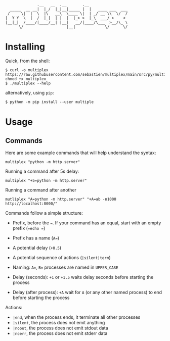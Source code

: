 ```
              .__   __  .__       .__
  _____  __ __|  |_/  |_|__|_____ |  |   ____ ___  ___
 /     \|  |  \  |\   __\  \____ \|  | _/ __ \\  \/  /
|  Y Y  \  |  /  |_|  | |  |  |_> >  |_\  ___/ >    <
|__|_|  /____/|____/__| |__|   __/|____/\___  >__/\_ \
      \/                   |__|             \/      \/
```

# Installing

Quick, from the shell:

```
$ curl -o multiplex https://raw.githubusercontent.com/sebastien/multiplex/main/src/py/multiplex.py; chmod +x multiplex
$ ./multiplex --help
```

alternatively, using `pip`:

```
$ python -m pip install --user multiple
```
# Usage

## Commands

Here are some example commands that will help understand the syntax:
```
multiplex "python -m http.server"
```
Running a command after 5s delay:

```
multiplex "+5=python -m http.server"
```
Running a command after another
```
mutliplex "A=python -m http.server" "+A=ab -n1000 http://localhost:8000/"
```
Commands follow a simple structure:

- Prefix, before the `=`. If your command has an equal, start with an empty prefix (`=echo =`)
- Prefix has a name (`A=`)
- A potential delay (`+0.5`)
- A potential sequence of actions (`|silent|term`)


- Naming: `A=`, `B=` processes are named in `UPPER_CASE`
- Delay (seconds): `+1`  or `+1.5` waits delay seconds before starting the process
- Delay (after process): `+A` wait for `A` (or any other named process) to end before starting the process

Actions:
- `|end`, when the process ends, it terminate all other processes
- `|silent`, the process does not emit anything
- `|noout`, the process does not emit stdout data
- `|noerr`, the process does not emit stderr data

